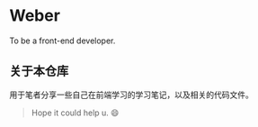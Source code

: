# Weber

To be a front-end developer.

## 关于本仓库

用于笔者分享一些自己在前端学习的学习笔记，以及相关的代码文件。

> Hope it could help u. 😄
